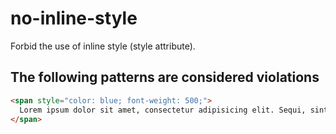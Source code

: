# no-inline-style

Forbid the use of inline style (style attribute).

## The following patterns are considered violations

```html
<span style="color: blue; font-weight: 500;">
  Lorem ipsum dolor sit amet, consectetur adipisicing elit. Sequi, sint!
</span>
```
